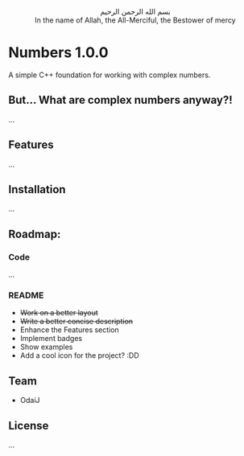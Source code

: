 <p align="center">
  بسم الله الرحمن الرحيم <br>
  In the name of Allah, the All-Merciful, the Bestower of mercy
</p>


# Numbers 1.0.0
A simple C++ foundation for working with complex numbers.

## But... What are complex numbers anyway?!
...


## Features
...


## Installation
...


## Roadmap:
### Code
...


### README
* <s>Work on a better layout</s>
* <s>Write a better concise description</s>
* Enhance the Features section
* Implement badges
* Show examples
* Add a cool icon for the project? :DD


## Team
* OdaiJ


## License
...
